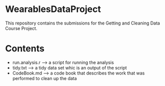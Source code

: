 # WearablesDataProject
This repository contains the submissions for the Getting and Cleaning Data Course Project.

# Contents
- run.analysis.r --> a script for running the analysis
- tidy.txt  --> a tidy data set whic is an output of the script 
- CodeBook.md --> a code book that describes the work that was performed to clean up the data
